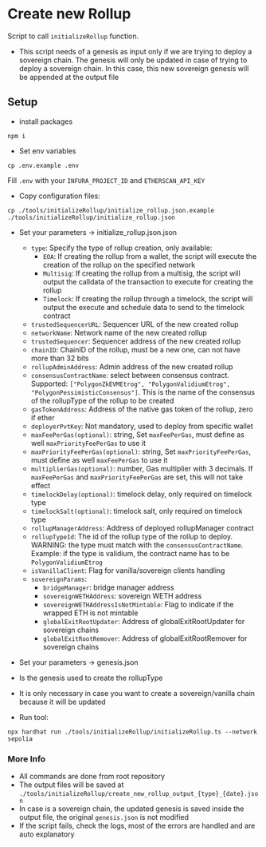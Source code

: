 # Create new Rollup

Script to call `initializeRollup` function.

- This script needs of a genesis as input only if we are trying to deploy a sovereign chain. The genesis will only be updated in case of trying to deploy a sovereign chain. In this case, this new sovereign genesis will be appended at the output file

## Setup

- install packages

```
npm i
```

- Set env variables

```
cp .env.example .env
```

Fill `.env` with your `INFURA_PROJECT_ID` and `ETHERSCAN_API_KEY`

- Copy configuration files:

```
cp ./tools/initializeRollup/initialize_rollup.json.example ./tools/initializeRollup/initialize_rollup.json
```

- Set your parameters -> initialize_rollup.json.json

    - `type`: Specify the type of rollup creation, only available:
        - `EOA`: If creating the rollup from a wallet, the script will execute the creation of the rollup on the specified network
        - `Multisig`: If creating the rollup from a multisig, the script will output the calldata of the transaction to execute for creating the rollup
        - `Timelock`: If creating the rollup through a timelock, the script will output the execute and schedule data to send to the timelock contract
    - `trustedSequencerURL`: Sequencer URL of the new created rollup
    - `networkName`: Network name of the new created rollup
    - `trustedSequencer`: Sequencer address of the new created rollup
    - `chainID`: ChainID of the rollup, must be a new one, can not have more than 32 bits
    - `rollupAdminAddress`: Admin address of the new created rollup
    - `consensusContractName`: select between consensus contract. Supported: `["PolygonZkEVMEtrog", "PolygonValidiumEtrog", "PolygonPessimisticConsensus"]`. This is the name of the consensus of the rollupType of the rollup to be created
    - `gasTokenAddress`: Address of the native gas token of the rollup, zero if ether
    - `deployerPvtKey`: Not mandatory, used to deploy from specific wallet
    - `maxFeePerGas(optional)`: string, Set `maxFeePerGas`, must define as well `maxPriorityFeePerGas` to use it
    - `maxPriorityFeePerGas(optional)`: string, Set `maxPriorityFeePerGas`, must define as well `maxFeePerGas` to use it
    - `multiplierGas(optional)`: number, Gas multiplier with 3 decimals. If `maxFeePerGas` and `maxPriorityFeePerGas` are set, this will not take effect
    - `timelockDelay(optional)`: timelock delay, only required on timelock type
    - `timelockSalt(optional)`: timelock salt, only required on timelock type
    - `rollupManagerAddress`: Address of deployed rollupManager contract
    - `rollupTypeId`: The id of the rollup type of the rollup to deploy. WARNING: the type must match with the `consensusContractName`. Example: if the type is validium, the contract name has to be `PolygonValidiumEtrog`
    - `isVanillaClient`: Flag for vanilla/sovereign clients handling
    - `sovereignParams`:
        - `bridgeManager`: bridge manager address
        - `sovereignWETHAddress`: sovereign WETH address
        - `sovereignWETHAddressIsNotMintable`: Flag to indicate if the wrapped ETH is not mintable
        - `globalExitRootUpdater`: Address of globalExitRootUpdater for sovereign chains
        - `globalExitRootRemover`: Address of globalExitRootRemover for sovereign chains

- Set your parameters -> genesis.json
- Is the genesis used to create the rollupType
- It is only necessary in case you want to create a sovereign/vanilla chain because it will be updated

- Run tool:

```
npx hardhat run ./tools/initializeRollup/initializeRollup.ts --network sepolia
```

### More Info

- All commands are done from root repository
- The output files will be saved at `./tools/initializeRollup/create_new_rollup_output_{type}_{date}.json`
- In case is a sovereign chain, the updated genesis is saved inside the output file, the original `genesis.json` is not modified
- If the script fails, check the logs, most of the errors are handled and are auto explanatory
